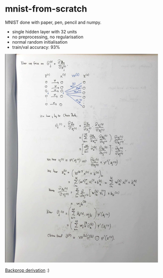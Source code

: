 # mnist-from-scratch

MNIST done with paper, pen, pencil and numpy.

* single hidden layer with 32 units
* no preprocessing, no regularisation
* normal random initialisation
* train/val accuracy: 93%

![mnist.png](mnist.png)

[Backprop derivation](algebra.pdf) :)
